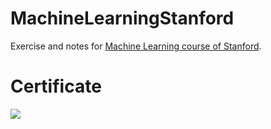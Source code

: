 # MachineLearningStanford

Exercise and notes for [Machine Learning course of Stanford](https://www.coursera.org/learn/machine-learning/).

# Certificate

![](https://ws4.sinaimg.cn/large/006tKfTcly1fr2t1dp07sj319u0zfk0e.jpg)


